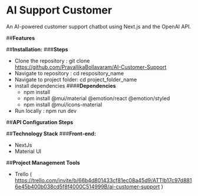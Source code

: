 # **AI Support Customer**
An AI-powered customer support chatbot using Next.js and the OpenAI API.

##**Features**

##**Installation:**
###**Steps**
- Clone the repository : git clone https://github.com/PravallikaBollavaram/AI-Customer-Support
- Navigate to repository : cd respository_name
- Navigate to project folder: cd project_folder_name
- install dependencies
  ####**Dependencies**
  - npm install
  - npm install @mui/material @emotion/react @emotion/styled
  - npm install @mui/icons-material
- Run locally : npm run dev

##**API Configuration Steps**

##**Technology Stack**
###**Front-end:**
- NextJs
- Material UI

##**Project Management Tools**
- Trello ( https://trello.com/invite/b/66b4d801433cf81ec08a45d9/ATTIb17c97d8816e45b400b038cd5f8f4000C514999B/ai-customer-support )

